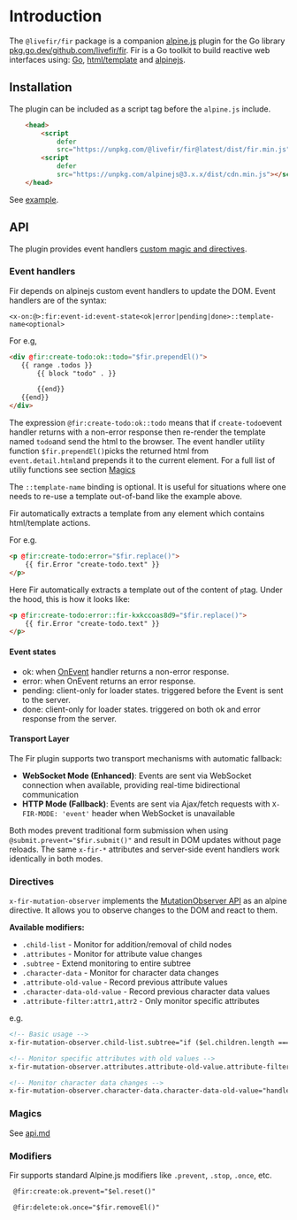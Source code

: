 # Introduction

The `@livefir/fir` package is a companion [alpine.js](https://alpinejs.dev/advanced/extending#via-script-tag) plugin for the Go library [pkg.go.dev/github.com/livefir/fir](https://pkg.go.dev/github.com/livefir/fir). Fir is a Go toolkit to build reactive web interfaces using: [Go](https://go.dev/), [html/template](https://pkg.go.dev/html/template) and [alpinejs](https://alpinejs.dev/). 

## Installation

The plugin can be included as a script tag before the `alpine.js` include.

```html
    <head>
        <script
            defer
            src="https://unpkg.com/@livefir/fir@latest/dist/fir.min.js"></script>
        <script
            defer
            src="https://unpkg.com/alpinejs@3.x.x/dist/cdn.min.js"></script>
    </head>
```


 See [example](https://github.com/livefir/fir#example).


 ## API

 The plugin provides event handlers [custom magic and directives](https://alpinejs.dev/advanced/extending).


 ### Event handlers

 Fir depends on alpinejs custom event handlers to update the DOM. Event handlers are of the syntax:

 `<x-on:@>:fir:event-id:event-state<ok|error|pending|done>::template-name<optional>`

 For e.g,

 ```html
 <div @fir:create-todo:ok::todo="$fir.prependEl()">
    {{ range .todos }}
        {{ block "todo" . }}

        {{end}}
    {{end}}
</div>
 ```

 The expression `@fir:create-todo:ok::todo` means that if `create-todo`event handler returns with a non-error response then re-render the template named `todo`and send the html to the browser. The event handler utility function `$fir.prependEl()`picks the returned html from `event.detail.html`and prepends it to the current element. For a full list of utiliy functions see section [Magics](#magics)


The `::template-name` binding is optional. It is useful for situations where one needs to re-use a template out-of-band like the example above.

Fir automatically extracts a template from any element which contains html/template actions.

For e.g.

```html
<p @fir:create-todo:error="$fir.replace()">
    {{ fir.Error "create-todo.text" }}
</p>
```

Here Fir automatically extracts a template out of the content of `p`tag. Under the hood, this is how it looks like:

```html
<p @fir:create-todo:error::fir-kxkccoas8d9="$fir.replace()">
    {{ fir.Error "create-todo.text" }}
</p>
```

#### Event states

- ok: when [OnEvent](https://pkg.go.dev/github.com/livefir/fir@main#OnEvent) handler returns a non-error response.
- error: when OnEvent returns an error response.
- pending: client-only for loader states. triggered before the Event is sent to the server.
- done: client-only for loader states. triggered on both ok and error response from the server.

#### Transport Layer

The Fir plugin supports two transport mechanisms with automatic fallback:

- **WebSocket Mode (Enhanced)**: Events are sent via WebSocket connection when available, providing real-time bidirectional communication
- **HTTP Mode (Fallback)**: Events are sent via Ajax/fetch requests with `X-FIR-MODE: 'event'` header when WebSocket is unavailable

Both modes prevent traditional form submission when using `@submit.prevent="$fir.submit()"` and result in DOM updates without page reloads. The same `x-fir-*` attributes and server-side event handlers work identically in both modes.


### Directives

`x-fir-mutation-observer` implements the [MutationObserver API](https://developer.mozilla.org/en-US/docs/Web/API/MutationObserver) as an
alpine directive. It allows you to observe changes to the DOM and react to them.

**Available modifiers:**

- `.child-list` - Monitor for addition/removal of child nodes
- `.attributes` - Monitor for attribute value changes  
- `.subtree` - Extend monitoring to entire subtree
- `.character-data` - Monitor for character data changes
- `.attribute-old-value` - Record previous attribute values
- `.character-data-old-value` - Record previous character data values
- `.attribute-filter:attr1,attr2` - Only monitor specific attributes

e.g.

```html
<!-- Basic usage -->
x-fir-mutation-observer.child-list.subtree="if ($el.children.length === 0) { empty = true } else { empty = false }"

<!-- Monitor specific attributes with old values -->
x-fir-mutation-observer.attributes.attribute-old-value.attribute-filter:class,data-status="handleAttributeChange()"

<!-- Monitor character data changes -->
x-fir-mutation-observer.character-data.character-data-old-value="handleTextChange()"
```

### Magics

See [api.md](api.md)


### Modifiers

Fir supports standard Alpine.js modifiers like `.prevent`, `.stop`, `.once`, etc.

```html
 @fir:create:ok.prevent="$el.reset()"

 @fir:delete:ok.once="$fir.removeEl()"
```
